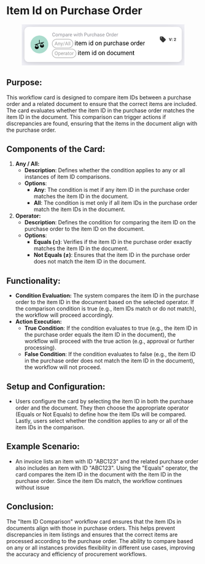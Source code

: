 # Item Id on Purchase Order

<figure><img src="../../../../.gitbook/assets/image (275).png" alt="" width="563"><figcaption></figcaption></figure>

## **Purpose:**

This workflow card is designed to compare item IDs between a purchase order and a related document to ensure that the correct items are included. The card evaluates whether the item ID in the purchase order matches the item ID in the document. This comparison can trigger actions if discrepancies are found, ensuring that the items in the document align with the purchase order.

## **Components of the Card:**

1. **Any / All:**
   * **Description**: Defines whether the condition applies to any or all instances of item ID comparisons.
   * **Options**:
     * **Any**: The condition is met if any item ID in the purchase order matches the item ID in the document.
     * **All**: The condition is met only if all item IDs in the purchase order match the item IDs in the document.
2. **Operator:**
   * **Description**: Defines the condition for comparing the item ID on the purchase order to the item ID on the document.
   * **Options**:
     * **Equals (=)**: Verifies if the item ID in the purchase order exactly matches the item ID in the document.
     * **Not Equals (≠)**: Ensures that the item ID in the purchase order does not match the item ID in the document.

## **Functionality:**

* **Condition Evaluation:** The system compares the item ID in the purchase order to the item ID in the document based on the selected operator. If the comparison condition is true (e.g., item IDs match or do not match), the workflow will proceed accordingly.
* **Action Execution:**
  * **True Condition**: If the condition evaluates to true (e.g., the item ID in the purchase order equals the item ID in the document), the workflow will proceed with the true action (e.g., approval or further processing).
  * **False Condition**: If the condition evaluates to false (e.g., the item ID in the purchase order does not match the item ID in the document), the workflow will not proceed.

## **Setup and Configuration:**

* Users configure the card by selecting the item ID in both the purchase order and the document. They then choose the appropriate operator (Equals or Not Equals) to define how the item IDs will be compared. Lastly, users select whether the condition applies to any or all of the item IDs in the comparison.

## **Example Scenario:**

* An invoice lists an item with ID "ABC123" and the related purchase order also includes an item with ID "ABC123". Using the "Equals" operator, the card compares the item ID in the document with the item ID in the purchase order. Since the item IDs match, the workflow continues without issue

## **Conclusion:**

The "Item ID Comparison" workflow card ensures that the item IDs in documents align with those in purchase orders. This helps prevent discrepancies in item listings and ensures that the correct items are processed according to the purchase order. The ability to compare based on any or all instances provides flexibility in different use cases, improving the accuracy and efficiency of procurement workflows.
